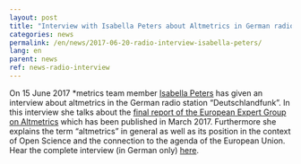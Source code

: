 ```yaml
---
layout: post
title: "Interview with Isabella Peters about Altmetrics in German radio station „Deutschlandfunk“"
categories: news
permalink: /en/news/2017-06-20-radio-interview-isabella-peters/
lang: en
parent: news
ref: news-radio-interview
---
```


On 15 June 2017 \*metrics team member [Isabella Peters](pages/en/about/team) has given an interview about altmetrics in the German radio station “Deutschlandfunk”. In this interview she talks about the [final report of the European Expert Group on Altmetrics](posts/2017-03-20/report-of-eu-expert-group-on-altmetrics-published.markdown) which has been published in March 2017. Furthermore she explains the term “altmetrics” in general as well as its position in the context of Open Science and the connection to the agenda of the European Union. Hear the complete interview (in German only) [here](http://ondemand-mp3.dradio.de/file/dradio/2017/06/15/altmetrics_alternative_indikatoren_zur_bewertung_von_dlf_20170615_1646_f955b4de.mp3). 
